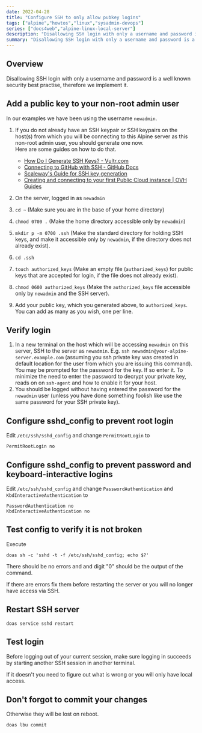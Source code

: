 ```yaml
---
date: 2022-04-28
title: "Configure SSH to only allow pubkey logins"
tags: ["alpine","howtos","linux","sysadmin-devops"]
series: ["docs4web","alpine-linux-local-server"]
description: "Disallowing SSH login with only a username and password is a well known security best practise, therefore we implement it."
summary: "Disallowing SSH login with only a username and password is a well known security best practise, therefore we implement it."
---
```


## Overview

Disallowing SSH login with only a username and password is a well known security best practise, therefore we implement it.

## Add a public key to your non-root admin user

In our examples we have been using the username `newadmin`.

1. If you do not already have an SSH keypair or SSH keypairs on the host(s) from which you will be connecting to this Alpine server as this non-root admin user, you should generate one now.  
   Here are some guides on how to do that.

    * [How Do I Generate SSH Keys? - Vultr.com](https://www.vultr.com/docs/how-do-i-generate-ssh-keys/)
    * [Connecting to GitHub with SSH - GitHub Docs](https://docs.github.com/en/authentication/connecting-to-github-with-ssh)
    * [Scaleway's Guide for SSH key generation](https://www.scaleway.com/en/docs/console/my-project/how-to/create-ssh-key/)
    * [Creating and connecting to your first Public Cloud instance | OVH Guides](https://docs.ovh.com/gb/en/public-cloud/public-cloud-first-steps/#step-1-creating-ssh-keys)

2. On the server, logged in as `newadmin`
3. `cd ~` (Make sure you are in the base of your home directory)
4. `chmod 0700 .` (Make the home directory accessible only by `newadmin`)
5. `mkdir p -m 0700 .ssh` (Make the standard directory for holding SSH keys, and make it accessible only by `newadmin`, if the directory does not already exist).
6. `cd .ssh`
7. `touch authorized_keys` (Make an empty file (`authorized_keys`) for public keys that are accepted for login, if the file does not already exist).
8. `chmod 0600 authorized_keys` (Make the `authorized_keys` file accessible only by `newadmin` and the SSH server).
9. Add your public key, which you generated above, to `authorized_keys`. You can add as many as you wish, one per line.

## Verify login

1. In a new terminal on the host which will be accessing `newadmin` on this server, SSH to the server as `newadmin`. E.g. `ssh newadmin@your-alpine-server.example.com` (assuming you ssh private key was created in default location for the user from which you are issuing this command). You may be prompted for the password for the key. If so enter it. To minimize the need to enter the password to decrypt your private key, reads on on `ssh-agent` and how to enable it for your host.
2. You should be logged without having entered the password for the `newadmin` user (unless you have done something foolish like use the same password for your SSH private key).

## Configure sshd_config to prevent root login

Edit `/etc/ssh/sshd_config` and change `PermitRootLogin` to

```shell
PermitRootLogin no
```

## Configure sshd_config to prevent password and keyboard-interactive logins

Edit `/etc/ssh/sshd_config` and change `PasswordAuthentication` and `KbdInteractiveAuthentication` to

```shell
PasswordAuthentication no
KbdInteractiveAuthentication no
```

## Test config to verify it is not broken

Execute

```shell
doas sh -c 'sshd -t -f /etc/ssh/sshd_config; echo $?'
```

There should be no errors and and digit "0" should be the output of the command.

If there are errors fix them before restarting the server or you will no longer have access via SSH.

## Restart SSH server

```shell
doas service sshd restart
```

## Test login

Before logging out of your current session, make sure logging in succeeds by starting another SSH session in another terminal.

If it doesn't you need to figure out what is wrong or you will only have local access.

## Don't forgot to commit your changes

Otherwise they will be lost on reboot.

```shell
doas lbu commit
```
